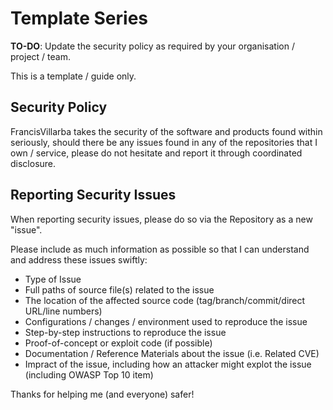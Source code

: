 # Template Series

**TO-DO**:
Update the security policy as required by your organisation / project / team.

This is a template / guide only.

## Security Policy

FrancisVillarba takes the security of the software and products found within seriously,
should there be any issues found in any of the repositories that I own / service, please do not hesitate
and report it through coordinated disclosure.

## Reporting Security Issues

When reporting security issues, please do so via the Repository as a new "issue".

Please include as much information as possible so that I can understand and address these issues swiftly:

* Type of Issue
* Full paths of source file(s) related to the issue
* The location of the affected source code (tag/branch/commit/direct URL/line numbers)
* Configurations / changes / environment used to reproduce the issue
* Step-by-step instructions to reproduce the issue
* Proof-of-concept or exploit code (if possible)
* Documentation / Reference Materials about the issue (i.e. Related CVE)
* Impract of the issue, including how an attacker might explot the issue (including OWASP Top 10 item)

Thanks for helping me (and everyone) safer!
